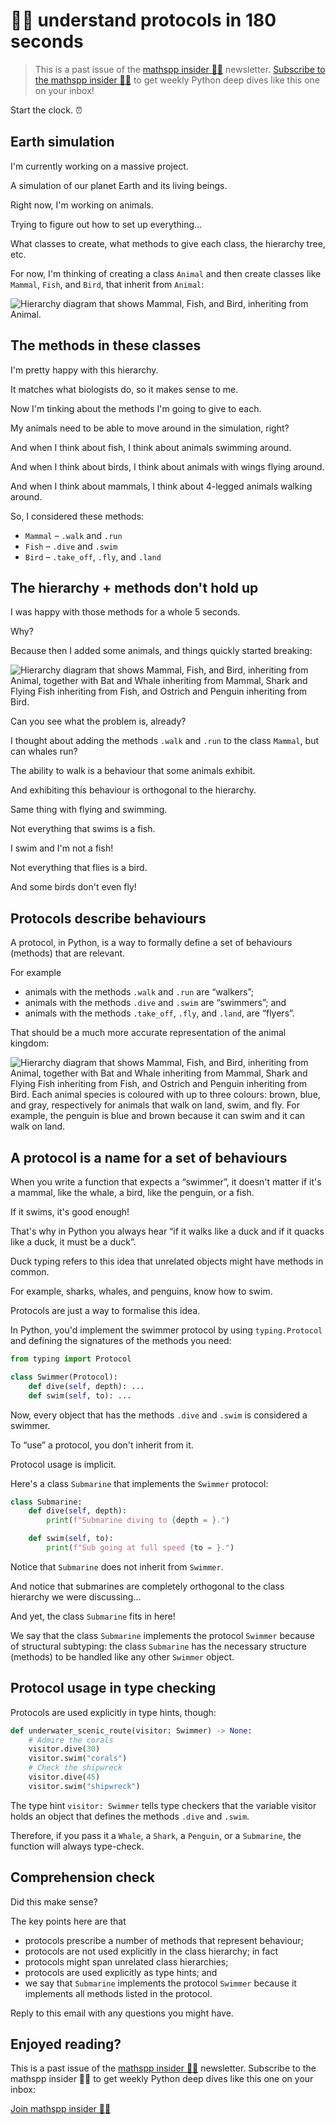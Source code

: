 # 🐍🚀 understand protocols in 180 seconds

 > This is a past issue of the [mathspp insider 🐍🚀](/insider) newsletter. [Subscribe to the mathspp insider 🐍🚀](/insider#subscribe) to get weekly Python deep dives like this one on your inbox!

Start the clock. ⏰

## Earth simulation

I'm currently working on a massive project.

A simulation of our planet Earth and its living beings.

Right now, I'm working on animals.

Trying to figure out how to set up everything...

What classes to create, what methods to give each class, the hierarchy tree, etc.

For now, I'm thinking of creating a class `Animal` and then create classes like `Mammal`, `Fish`, and `Bird`, that inherit from `Animal`:

![Hierarchy diagram that shows Mammal, Fish, and Bird, inheriting from Animal.](_protocols_base.webp)

## The methods in these classes

I'm pretty happy with this hierarchy.

It matches what biologists do, so it makes sense to me.

Now I'm tinking about the methods I'm going to give to each.

My animals need to be able to move around in the simulation, right?

And when I think about fish, I think about animals swimming around.

And when I think about birds, I think about animals with wings flying around.

And when I think about mammals, I think about 4-legged animals walking around.

So, I considered these methods:

 - `Mammal` – `.walk` and `.run`
 - `Fish` – `.dive` and `.swim`
 - `Bird` – `.take_off`, `.fly`, and `.land`

## The hierarchy + methods don't hold up

I was happy with those methods for a whole 5 seconds.

Why?

Because then I added some animals, and things quickly started breaking:

![Hierarchy diagram that shows Mammal, Fish, and Bird, inheriting from Animal, together with Bat and Whale inheriting from Mammal, Shark and Flying Fish inheriting from Fish, and Ostrich and Penguin inheriting from Bird.](_protocols_full.webp)

Can you see what the problem is, already?

I thought about adding the methods `.walk` and `.run` to the class `Mammal`, but can whales run?

The ability to walk is a behaviour that some animals exhibit.

And exhibiting this behaviour is orthogonal to the hierarchy.

Same thing with flying and swimming.

Not everything that swims is a fish.

I swim and I'm not a fish!

Not everything that flies is a bird.

And some birds don't even fly!

## Protocols describe behaviours

A protocol, in Python, is a way to formally define a set of behaviours (methods) that are relevant.

For example

 - animals with the methods `.walk` and `.run` are “walkers”;
 - animals with the methods `.dive` and `.swim` are “swimmers”; and
 - animals with the methods `.take_off`, `.fly`, and `.land`, are “flyers”.

That should be a much more accurate representation of the animal kingdom:

![Hierarchy diagram that shows Mammal, Fish, and Bird, inheriting from Animal, together with Bat and Whale inheriting from Mammal, Shark and Flying Fish inheriting from Fish, and Ostrich and Penguin inheriting from Bird. Each animal species is coloured with up to three colours: brown, blue, and gray, respectively for animals that walk on land, swim, and fly. For example, the penguin is blue and brown because it can swim and it can walk on land.](_protocols_distribution-2.webp)

## A protocol is a name for a set of behaviours

When you write a function that expects a “swimmer”, it doesn't matter if it's a mammal, like the whale, a bird, like the penguin, or a fish.

If it swims, it's good enough!

That's why in Python you always hear “if it walks like a duck and if it quacks like a duck, it must be a duck”.

Duck typing refers to this idea that unrelated objects might have methods in common.

For example, sharks, whales, and penguins, know how to swim.

Protocols are just a way to formalise this idea.

In Python, you'd implement the swimmer protocol by using `typing.Protocol` and defining the signatures of the methods you need:

```python
from typing import Protocol

class Swimmer(Protocol):
    def dive(self, depth): ...
    def swim(self, to): ...
```

Now, every object that has the methods `.dive` and `.swim` is considered a swimmer.

To “use” a protocol, you don't inherit from it.

Protocol usage is implicit.

Here's a class `Submarine` that implements the `Swimmer` protocol:

```python
class Submarine:
    def dive(self, depth):
        print(f"Submarine diving to {depth = }.")

    def swim(self, to):
        print(f"Sub going at full speed {to = }.")
```

Notice that `Submarine` does not inherit from `Swimmer`.

And notice that submarines are completely orthogonal to the class hierarchy we were discussing...

And yet, the class `Submarine` fits in here!

We say that the class `Submarine` implements the protocol `Swimmer` because of structural subtyping: the class `Submarine` has the necessary structure (methods) to be handled like any other `Swimmer` object.

## Protocol usage in type checking

Protocols are used explicitly in type hints, though:

```python
def underwater_scenic_route(visitor: Swimmer) -> None:
    # Admire the corals
    visitor.dive(30)
    visitor.swim("corals")
    # Check the shipwreck
    visitor.dive(45)
    visitor.swim("shipwreck")
```

The type hint `visitor: Swimmer` tells type checkers that the variable visitor holds an object that defines the methods `.dive` and `.swim`.

Therefore, if you pass it a `Whale`, a `Shark`, a `Penguin`, or a `Submarine`, the function will always type-check.

## Comprehension check

Did this make sense?

The key points here are that

 - protocols prescribe a number of methods that represent behaviour;
 - protocols are not used explicitly in the class hierarchy; in fact
 - protocols might span unrelated class hierarchies;
 - protocols are used explicitly as type hints; and
 - we say that `Submarine` implements the protocol `Swimmer` because it implements all methods listed in the protocol.

Reply to this email with any questions you might have.


## Enjoyed reading?

This is a past issue of the [mathspp insider 🐍🚀](/insider) newsletter.
Subscribe to the mathspp insider 🐍🚀 to get weekly Python deep dives like this one on your inbox:

[Join mathspp insider 🐍🚀](?classes=btn,btn-lg,btn-center#subscribe)
